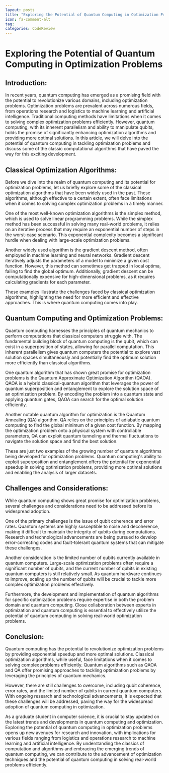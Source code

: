 ```yaml
---
layout: posts
title: "Exploring the Potential of Quantum Computing in Optimization Problems"
icon: fa-comment-alt
tag:      
categories: CodeReview
---
```



# Exploring the Potential of Quantum Computing in Optimization Problems

## Introduction:

In recent years, quantum computing has emerged as a promising field with the potential to revolutionize various domains, including optimization problems. Optimization problems are prevalent across numerous fields, from operations research and logistics to machine learning and artificial intelligence. Traditional computing methods have limitations when it comes to solving complex optimization problems efficiently. However, quantum computing, with its inherent parallelism and ability to manipulate qubits, holds the promise of significantly enhancing optimization algorithms and providing more optimal solutions. In this article, we will delve into the potential of quantum computing in tackling optimization problems and discuss some of the classic computational algorithms that have paved the way for this exciting development.

## Classical Optimization Algorithms:

Before we dive into the realm of quantum computing and its potential for optimization problems, let us briefly explore some of the classical optimization algorithms that have been widely used in the past. These algorithms, although effective to a certain extent, often face limitations when it comes to solving complex optimization problems in a timely manner.

One of the most well-known optimization algorithms is the simplex method, which is used to solve linear programming problems. While the simplex method has been successful in solving many real-world problems, it relies on an iterative process that may require an exponential number of steps in the worst-case scenario. This exponential complexity becomes a significant hurdle when dealing with large-scale optimization problems.

Another widely used algorithm is the gradient descent method, often employed in machine learning and neural networks. Gradient descent iteratively adjusts the parameters of a model to minimize a given cost function. However, this method can sometimes get trapped in local optima, failing to find the global optimum. Additionally, gradient descent can be computationally expensive for high-dimensional problems, as it requires calculating gradients for each parameter.

These examples illustrate the challenges faced by classical optimization algorithms, highlighting the need for more efficient and effective approaches. This is where quantum computing comes into play.

## Quantum Computing and Optimization Problems:

Quantum computing harnesses the principles of quantum mechanics to perform computations that classical computers struggle with. The fundamental building block of quantum computing is the qubit, which can exist in a superposition of states, allowing for parallel computation. This inherent parallelism gives quantum computers the potential to explore vast solution spaces simultaneously and potentially find the optimum solution more efficiently than classical algorithms.

One quantum algorithm that has shown great promise for optimization problems is the Quantum Approximate Optimization Algorithm (QAOA). QAOA is a hybrid classical-quantum algorithm that leverages the power of quantum superposition and entanglement to explore the solution space of an optimization problem. By encoding the problem into a quantum state and applying quantum gates, QAOA can search for the optimal solution efficiently.

Another notable quantum algorithm for optimization is the Quantum Annealing (QA) algorithm. QA relies on the principles of adiabatic quantum computing to find the global minimum of a given cost function. By mapping the optimization problem onto a physical system with controllable parameters, QA can exploit quantum tunneling and thermal fluctuations to navigate the solution space and find the best solution.

These are just two examples of the growing number of quantum algorithms being developed for optimization problems. Quantum computing's ability to exploit superposition and entanglement offers the potential for exponential speedup in solving optimization problems, providing more optimal solutions and enabling the analysis of larger datasets.

## Challenges and Considerations:

While quantum computing shows great promise for optimization problems, several challenges and considerations need to be addressed before its widespread adoption.

One of the primary challenges is the issue of qubit coherence and error rates. Quantum systems are highly susceptible to noise and decoherence, making it difficult to maintain the integrity of qubits during computations. Research and technological advancements are being pursued to develop error-correcting codes and fault-tolerant quantum systems that can mitigate these challenges.

Another consideration is the limited number of qubits currently available in quantum computers. Large-scale optimization problems often require a significant number of qubits, and the current number of qubits in existing quantum computers is still relatively small. As quantum hardware continues to improve, scaling up the number of qubits will be crucial to tackle more complex optimization problems effectively.

Furthermore, the development and implementation of quantum algorithms for specific optimization problems require expertise in both the problem domain and quantum computing. Close collaboration between experts in optimization and quantum computing is essential to effectively utilize the potential of quantum computing in solving real-world optimization problems.

## Conclusion:

Quantum computing has the potential to revolutionize optimization problems by providing exponential speedup and more optimal solutions. Classical optimization algorithms, while useful, face limitations when it comes to solving complex problems efficiently. Quantum algorithms such as QAOA and QA offer promising approaches to tackling optimization problems by leveraging the principles of quantum mechanics.

However, there are still challenges to overcome, including qubit coherence, error rates, and the limited number of qubits in current quantum computers. With ongoing research and technological advancements, it is expected that these challenges will be addressed, paving the way for the widespread adoption of quantum computing in optimization.

As a graduate student in computer science, it is crucial to stay updated on the latest trends and developments in quantum computing and optimization. Exploring the potential of quantum computing in optimization problems opens up new avenues for research and innovation, with implications for various fields ranging from logistics and operations research to machine learning and artificial intelligence. By understanding the classics of computation and algorithms and embracing the emerging trends of quantum computing, we can contribute to the advancement of optimization techniques and the potential of quantum computing in solving real-world problems efficiently.